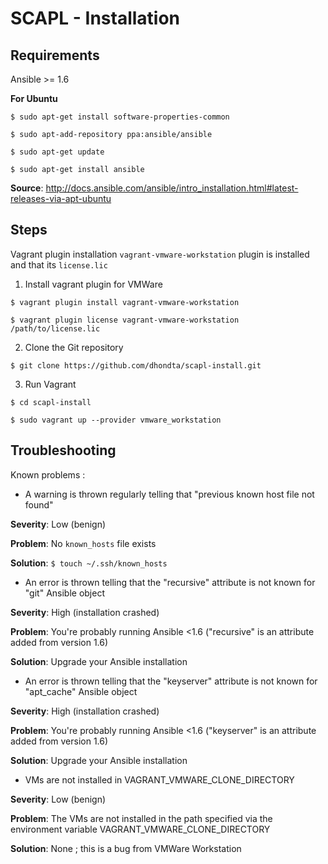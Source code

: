 SCAPL - Installation
====================

Requirements
------------

Ansible >= 1.6

**For Ubuntu**

 `$ sudo apt-get install software-properties-common`
 
 `$ sudo apt-add-repository ppa:ansible/ansible`
 
 `$ sudo apt-get update`
 
 `$ sudo apt-get install ansible`

**Source**: http://docs.ansible.com/ansible/intro_installation.html#latest-releases-via-apt-ubuntu


Steps
-----

Vagrant plugin installation `vagrant-vmware-workstation` plugin is installed and that its `license.lic`

1. Install vagrant plugin for VMWare

 `$ vagrant plugin install vagrant-vmware-workstation`
 
 `$ vagrant plugin license vagrant-vmware-workstation /path/to/license.lic`

2. Clone the Git repository

 `$ git clone https://github.com/dhondta/scapl-install.git`

3. Run Vagrant

 `$ cd scapl-install`

 `$ sudo vagrant up --provider vmware_workstation`


Troubleshooting
---------------

Known problems :

- A warning is thrown regularly telling that "previous known host file not found"

 **Severity**: Low (benign)
 
 **Problem**: No `known_hosts` file exists
 
 **Solution**: `$ touch ~/.ssh/known_hosts`

- An error is thrown telling that the "recursive" attribute is not known for "git" Ansible object

 **Severity**: High (installation crashed)
 
 **Problem**: You're probably running Ansible <1.6 ("recursive" is an attribute added from version 1.6)
 
 **Solution**: Upgrade your Ansible installation

- An error is thrown telling that the "keyserver" attribute is not known for "apt_cache" Ansible object

 **Severity**: High (installation crashed)
 
 **Problem**: You're probably running Ansible <1.6 ("keyserver" is an attribute added from version 1.6)
 
 **Solution**: Upgrade your Ansible installation

- VMs are not installed in VAGRANT_VMWARE_CLONE_DIRECTORY

 **Severity**: Low (benign)
 
 **Problem**: The VMs are not installed in the path specified via the environment variable VAGRANT_VMWARE_CLONE_DIRECTORY
 
 **Solution**: None ; this is a bug from VMWare Workstation
